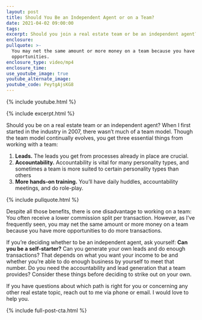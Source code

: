 ```yaml
---
layout: post
title: Should You Be an Independent Agent or on a Team?
date: 2021-04-02 09:00:00
tags:
excerpt: Should you join a real estate team or be an independent agent?
enclosure:
pullquote: >-
  You may net the same amount or more money on a team because you have more
  opportunities.
enclosure_type: video/mp4
enclosure_time:
use_youtube_image: true
youtube_alternate_image:
youtube_code: PeytgAjsKG8
---
```

{% include youtube.html %}

{% include excerpt.html %}

Should you be on a real estate team or an independent agent? When I first started in the industry in 2007, there wasn’t much of a team model. Though the team model continually evolves, you get three essential things from working with a team:

1. **Leads.** The leads you get from processes already in place are crucial.
2. **Accountability.** Accountability is vital for many personality types, and sometimes a team is more suited to certain personality types than others
3. **More hands-on training.** You’ll have daily huddles, accountability meetings, and do role-play.

{% include pullquote.html %}

Despite all those benefits, there is one disadvantage to working on a team: You often receive a lower commission split per transaction. However, as I’ve frequently seen, you may net the same amount or more money on a team because you have more opportunities to do more transactions.&nbsp;

If you’re deciding whether to be an independent agent, ask yourself: **Can you be a self-starter?** Can you generate your own leads and do enough transactions? That depends on what you want your income to be and whether you’re able to do enough business by yourself to meet that number. Do you need the accountability and lead generation that a team provides? Consider these things before deciding to strike out on your own.&nbsp;

If you have questions about which path is right for you or concerning any other real estate topic, reach out to me via phone or email. I would love to help you.

{% include full-post-cta.html %}
